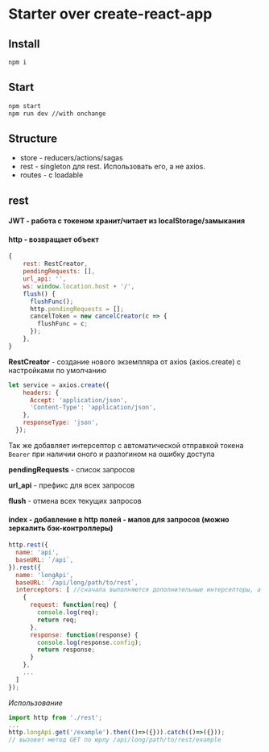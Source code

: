 # Starter over create-react-app

## Install
```bash
npm i
```

## Start

```bash
npm start
npm run dev //with onchange
```

## Structure
* store - reducers/actions/sagas
* rest - singleton для rest. Использовать его, а не axios.
* routes - с loadable

## rest 
#### JWT - работа с токеном хранит/читает из localStorage/замыкания
#### http - возвращает объект
```js
{
    rest: RestCreator,
    pendingRequests: [],
    url_api: '',
    ws: window.location.host + '/',
    flush() {
      flushFunc();
      http.pendingRequests = [];
      cancelToken = new cancelCreator(c => {
        flushFunc = c;
      });
    },
}
```
**RestCreator** - создание нового экземпляра от axios (axios.create) c настройками по умолчанию
```js
let service = axios.create({
    headers: {
      Accept: 'application/json',
      'Content-Type': 'application/json',
    },
    responseType: 'json',
  });
```
Так же добавляет интерсептор с автоматической отправкой токена ```Bearer``` при наличии оного и разлогином на ошибку доступа

**pendingRequests** - список запросов

**url_api** - префикс для всех запросов

**flush** - отмена всех текущих запросов

#### index - добавление в http полей - мапов для запросов (можно зеркалить бэк-контроллеры)
```js
http.rest({
  name: 'api',
  baseURL: `/api`,
}).rest({
  name: 'longApi',
  baseURL: `/api/long/path/to/rest`,
  interceptors: [ //сначала выполняются дополнительные интерсепторы, а потом дефолтные
    {
      request: function(req) {
        console.log(req);
        return req;
      },
      response: function(response) {
        console.log(response.config);
        return response;
      }
    },
    ...
  ]
});
```
*Использование*
```js
import http from './rest';
...
http.longApi.get('/example').then(()=>({})).catch(()=>({}));
// вызовет метод GET по юрлу /api/long/path/to/rest/example
```
